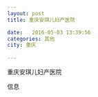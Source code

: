 ```yaml
--- 
layout: post 
title: 重庆安琪儿妇产医院

date:   2016-05-03 13:39:56 
categories: 其他  
city: 重庆
  
--- 
```

   
重庆安琪儿妇产医院

信息


